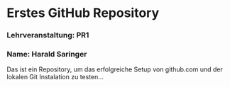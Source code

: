 # Erstes GitHub Repository
### Lehrveranstaltung: PR1
### Name: Harald Saringer

Das ist ein Repository, um das erfolgreiche Setup von github.com und der lokalen Git Instalation zu testen...
